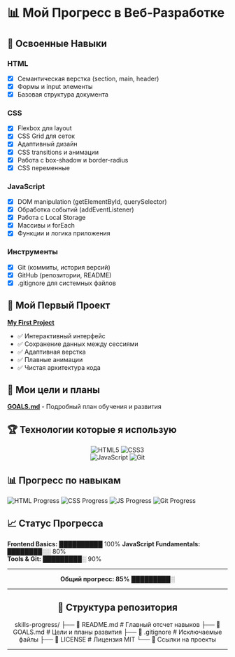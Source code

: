# 📊 Мой Прогресс в Веб-Разработке

## 🎯 Освоенные Навыки

### HTML
- [x] Семантическая верстка (section, main, header)
- [x] Формы и input элементы
- [x] Базовая структура документа

### CSS  
- [x] Flexbox для layout
- [x] CSS Grid для сеток
- [x] Адаптивный дизайн
- [x] CSS transitions и анимации
- [x] Работа с box-shadow и border-radius
- [x] CSS переменные

### JavaScript
- [x] DOM manipulation (getElementById, querySelector)
- [x] Обработка событий (addEventListener)
- [x] Работа с Local Storage
- [x] Массивы и forEach
- [x] Функции и логика приложения

### Инструменты
- [x] Git (коммиты, история версий)
- [x] GitHub (репозитории, README)
- [x] .gitignore для системных файлов

## 📁 Мой Первый Проект

**[My First Project](https://github.com/mayis25/my-first-project)**
- ✅ Интерактивный интерфейс
- ✅ Сохранение данных между сессиями
- ✅ Адаптивная верстка
- ✅ Плавные анимации
- ✅ Чистая архитектура кода

## 🎯 Мои цели и планы

**[GOALS.md](GOALS.md)** - Подробный план обучения и развития

## 🏆 Технологии которые я использую

<div align="center">

![HTML5](https://img.shields.io/badge/HTML5-E34F26?style=for-the-badge&logo=html5&logoColor=white)
![CSS3](https://img.shields.io/badge/CSS3-1572B6?style=for-the-badge&logo=css3&logoColor=white)  
![JavaScript](https://img.shields.io/badge/JavaScript-F7DF1E?style=for-the-badge&logo=javascript&logoColor=black)
![Git](https://img.shields.io/badge/Git-F05032?style=for-the-badge&logo=git&logoColor=white)

</div>

## 📊 Прогресс по навыкам

![HTML Progress](https://img.shields.io/badge/HTML-100%25-orange?style=flat-square)
![CSS Progress](https://img.shields.io/badge/CSS-100%25-blue?style=flat-square)
![JS Progress](https://img.shields.io/badge/JavaScript-80%25-yellow?style=flat-square)
![Git Progress](https://img.shields.io/badge/Git-90%25-red?style=flat-square)

## 📈 Статус Прогресса

**Frontend Basics:** ██████████ 100%
**JavaScript Fundamentals:** ████████░░ 80%  
**Tools & Git:** █████████░ 90%

---

<div align="center">

**Общий прогресс: 85%** █████████░

</div>

---

<div align="center">

## 📁 Структура репозитория
skills-progress/
├── 📄 README.md # Главный отсчет навыков
├── 📄 GOALS.md # Цели и планы развития
├── 📄 .gitignore # Исключаемые файлы
├── 📄 LICENSE # Лицензия MIT
└── 🔗 Ссылки на проекты

---

<div align="center">

